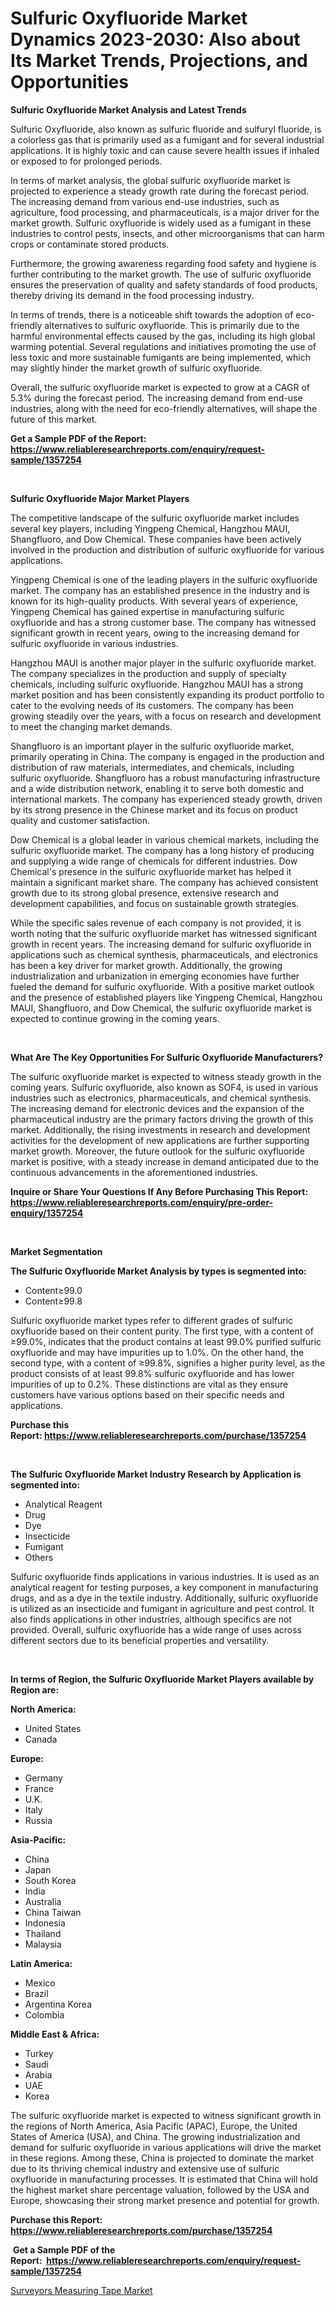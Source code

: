 <p><h1>Sulfuric Oxyfluoride Market Dynamics 2023-2030: Also about Its Market Trends, Projections, and Opportunities</h1></p><p><strong>Sulfuric Oxyfluoride Market Analysis and Latest Trends</strong></p>
<p><p>Sulfuric Oxyfluoride, also known as sulfuric fluoride and sulfuryl fluoride, is a colorless gas that is primarily used as a fumigant and for several industrial applications. It is highly toxic and can cause severe health issues if inhaled or exposed to for prolonged periods.</p><p>In terms of market analysis, the global sulfuric oxyfluoride market is projected to experience a steady growth rate during the forecast period. The increasing demand from various end-use industries, such as agriculture, food processing, and pharmaceuticals, is a major driver for the market growth. Sulfuric oxyfluoride is widely used as a fumigant in these industries to control pests, insects, and other microorganisms that can harm crops or contaminate stored products.</p><p>Furthermore, the growing awareness regarding food safety and hygiene is further contributing to the market growth. The use of sulfuric oxyfluoride ensures the preservation of quality and safety standards of food products, thereby driving its demand in the food processing industry.</p><p>In terms of trends, there is a noticeable shift towards the adoption of eco-friendly alternatives to sulfuric oxyfluoride. This is primarily due to the harmful environmental effects caused by the gas, including its high global warming potential. Several regulations and initiatives promoting the use of less toxic and more sustainable fumigants are being implemented, which may slightly hinder the market growth of sulfuric oxyfluoride.</p><p>Overall, the sulfuric oxyfluoride market is expected to grow at a CAGR of 5.3% during the forecast period. The increasing demand from end-use industries, along with the need for eco-friendly alternatives, will shape the future of this market.</p></p>
<p><strong>Get a Sample PDF of the Report:&nbsp; <a href="https://www.reliableresearchreports.com/enquiry/request-sample/1357254">https://www.reliableresearchreports.com/enquiry/request-sample/1357254</a></strong></p>
<p>&nbsp;</p>
<p><strong>Sulfuric Oxyfluoride Major Market Players</strong></p>
<p><p>The competitive landscape of the sulfuric oxyfluoride market includes several key players, including Yingpeng Chemical, Hangzhou MAUI, Shangfluoro, and Dow Chemical. These companies have been actively involved in the production and distribution of sulfuric oxyfluoride for various applications.</p><p>Yingpeng Chemical is one of the leading players in the sulfuric oxyfluoride market. The company has an established presence in the industry and is known for its high-quality products. With several years of experience, Yingpeng Chemical has gained expertise in manufacturing sulfuric oxyfluoride and has a strong customer base. The company has witnessed significant growth in recent years, owing to the increasing demand for sulfuric oxyfluoride in various industries.</p><p>Hangzhou MAUI is another major player in the sulfuric oxyfluoride market. The company specializes in the production and supply of specialty chemicals, including sulfuric oxyfluoride. Hangzhou MAUI has a strong market position and has been consistently expanding its product portfolio to cater to the evolving needs of its customers. The company has been growing steadily over the years, with a focus on research and development to meet the changing market demands.</p><p>Shangfluoro is an important player in the sulfuric oxyfluoride market, primarily operating in China. The company is engaged in the production and distribution of raw materials, intermediates, and chemicals, including sulfuric oxyfluoride. Shangfluoro has a robust manufacturing infrastructure and a wide distribution network, enabling it to serve both domestic and international markets. The company has experienced steady growth, driven by its strong presence in the Chinese market and its focus on product quality and customer satisfaction.</p><p>Dow Chemical is a global leader in various chemical markets, including the sulfuric oxyfluoride market. The company has a long history of producing and supplying a wide range of chemicals for different industries. Dow Chemical's presence in the sulfuric oxyfluoride market has helped it maintain a significant market share. The company has achieved consistent growth due to its strong global presence, extensive research and development capabilities, and focus on sustainable growth strategies.</p><p>While the specific sales revenue of each company is not provided, it is worth noting that the sulfuric oxyfluoride market has witnessed significant growth in recent years. The increasing demand for sulfuric oxyfluoride in applications such as chemical synthesis, pharmaceuticals, and electronics has been a key driver for market growth. Additionally, the growing industrialization and urbanization in emerging economies have further fueled the demand for sulfuric oxyfluoride. With a positive market outlook and the presence of established players like Yingpeng Chemical, Hangzhou MAUI, Shangfluoro, and Dow Chemical, the sulfuric oxyfluoride market is expected to continue growing in the coming years.</p></p>
<p>&nbsp;</p>
<p><strong>What Are The Key Opportunities For Sulfuric Oxyfluoride Manufacturers?</strong></p>
<p><p>The sulfuric oxyfluoride market is expected to witness steady growth in the coming years. Sulfuric oxyfluoride, also known as SOF4, is used in various industries such as electronics, pharmaceuticals, and chemical synthesis. The increasing demand for electronic devices and the expansion of the pharmaceutical industry are the primary factors driving the growth of this market. Additionally, the rising investments in research and development activities for the development of new applications are further supporting market growth. Moreover, the future outlook for the sulfuric oxyfluoride market is positive, with a steady increase in demand anticipated due to the continuous advancements in the aforementioned industries.</p></p>
<p><strong>Inquire or Share Your Questions If Any Before Purchasing This Report: <a href="https://www.reliableresearchreports.com/enquiry/pre-order-enquiry/1357254">https://www.reliableresearchreports.com/enquiry/pre-order-enquiry/1357254</a></strong></p>
<p>&nbsp;</p>
<p><strong>Market Segmentation</strong></p>
<p><strong>The Sulfuric Oxyfluoride Market Analysis by types is segmented into:</strong></p>
<p><ul><li>Content≥99.0</li><li>Content≥99.8</li></ul></p>
<p><p>Sulfuric oxyfluoride market types refer to different grades of sulfuric oxyfluoride based on their content purity. The first type, with a content of ≥99.0%, indicates that the product contains at least 99.0% purified sulfuric oxyfluoride and may have impurities up to 1.0%. On the other hand, the second type, with a content of ≥99.8%, signifies a higher purity level, as the product consists of at least 99.8% sulfuric oxyfluoride and has lower impurities of up to 0.2%. These distinctions are vital as they ensure customers have various options based on their specific needs and applications.</p></p>
<p><strong>Purchase this Report:&nbsp;<a href="https://www.reliableresearchreports.com/purchase/1357254">https://www.reliableresearchreports.com/purchase/1357254</a></strong></p>
<p>&nbsp;</p>
<p><strong>The Sulfuric Oxyfluoride Market Industry Research by Application is segmented into:</strong></p>
<p><ul><li>Analytical Reagent</li><li>Drug</li><li>Dye</li><li>Insecticide</li><li>Fumigant</li><li>Others</li></ul></p>
<p><p>Sulfuric oxyfluoride finds applications in various industries. It is used as an analytical reagent for testing purposes, a key component in manufacturing drugs, and as a dye in the textile industry. Additionally, sulfuric oxyfluoride is utilized as an insecticide and fumigant in agriculture and pest control. It also finds applications in other industries, although specifics are not provided. Overall, sulfuric oxyfluoride has a wide range of uses across different sectors due to its beneficial properties and versatility.</p></p>
<p>&nbsp;</p>
<p><strong>In terms of Region, the Sulfuric Oxyfluoride Market Players available by Region are:</strong></p>
<p>
    <p> <strong> North America: </strong>
        <ul>
            <li>United States</li>
            <li>Canada</li>
        </ul>
        </p> 
    <p> <strong> Europe: </strong>
        <ul>
            <li>Germany</li>
            <li>France</li>
            <li>U.K.</li>
            <li>Italy</li>
            <li>Russia</li>
        </ul>
        </p> 
    <p> <strong> Asia-Pacific: </strong>
        <ul>
            <li>China</li>
            <li>Japan</li>
            <li>South Korea</li>
            <li>India</li>
            <li>Australia</li>
            <li>China Taiwan</li>
            <li>Indonesia</li>
            <li>Thailand</li>
            <li>Malaysia</li>
        </ul>
        </p> 
    <p> <strong> Latin America: </strong>
        <ul>
            <li>Mexico</li>
            <li>Brazil</li>
            <li>Argentina Korea</li>
            <li>Colombia</li>
        </ul>
        </p> 
    <p> <strong> Middle East & Africa: </strong>
        <ul>
            <li>Turkey</li>
            <li>Saudi</li>
            <li>Arabia</li>
            <li>UAE</li>
            <li>Korea</li>
        </ul>
    </p>
    </p>
<p><p>The sulfuric oxyfluoride market is expected to witness significant growth in the regions of North America, Asia Pacific (APAC), Europe, the United States of America (USA), and China. The growing industrialization and demand for sulfuric oxyfluoride in various applications will drive the market in these regions. Among these, China is projected to dominate the market due to its thriving chemical industry and extensive use of sulfuric oxyfluoride in manufacturing processes. It is estimated that China will hold the highest market share percentage valuation, followed by the USA and Europe, showcasing their strong market presence and potential for growth.</p></p>
<p><strong>Purchase this Report: <a href="https://www.reliableresearchreports.com/purchase/1357254">https://www.reliableresearchreports.com/purchase/1357254</a></strong></p>
<p>&nbsp;<strong>Get a Sample PDF of the Report:&nbsp;&nbsp;<a href="https://www.reliableresearchreports.com/enquiry/request-sample/1357254">https://www.reliableresearchreports.com/enquiry/request-sample/1357254</a></strong></p>
<p><strong></strong></p>
<p><p><a href="https://www.linkedin.com/pulse/decoding-surveyors-measuring-tape-market-deep-dive-latest-oluyc/">Surveyors Measuring Tape Market</a></p></p>